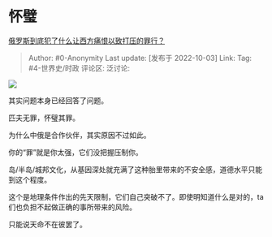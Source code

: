 # 怀璧
[俄罗斯到底犯了什么让西方痛恨以致打压的罪行？](https://www.zhihu.com/question/557253734/answer/2699618396)

> Author: #0-Anonymity
> Last update: [发布于 2022-10-03]
> Link:
> Tag: #4-世界史/时政
> 评论区:
> 泛讨论:

![](https://pica.zhimg.com/50/v2-c8d9b76fd8ec54193c3ee462e397f258_720w.jpg?source=1940ef5c)

其实问题本身已经回答了问题。

匹夫无罪，怀璧其罪。

为什么中俄是合作伙伴，其实原因不过如此。

你的“罪”就是你太强，它们没把握压制你。

岛/半岛/城邦文化，从基因深处就充满了这种胎里带来的不安全感，道德水平只能到这个程度。

这个是地理条件作出的先天限制，它们自己突破不了。即使明知道什么是对的，ta们也负担不起做正确的事所带来的风险。

只能说天命不在彼罢了。
